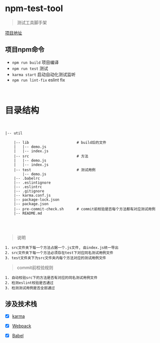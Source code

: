 # npm-test-tool

> 测试工具脚手架


<a href='https://github.com/Yage-h/test-tool.git' target="_blank">项目地址</a> 

## 项目npm命令

- `npm run build` 项目编译
- `npm run test` 测试
- `karma start` 启动自动化测试监听
- `npm run lint-fix` eslint fix



<br/>

#  目录结构

<br/>

```
|-- util

    |-- lib                      # build后的文件
    |   |-- demo.js
    |   |-- index.js
    |-- src                      # 方法
    |   |-- demo.js
    |   |-- index.js
    |-- test                     # 测试用例
        |-- demo.js
    |-- .babelrc
    |-- .eslintignore
    |-- .eslintrc
    |-- .gitignore
    |-- karma.conf.js
    |-- package-lock.json
    |-- package.json
    |-- pre-commit-check.sh      # commit前校验是否每个方法都有对应测试用例
    |-- README.md
```

<br/>
<br/>

> 说明

    1. src文件夹下每一个方法占据一个.js文件, 由index.js统一导出
    2. src文件夹下每一个方法必须存在test下对应同名测试用例文件
    3. test文件夹下为src文件夹内每个方法对应的测试用例文件

> commit前校验规则

    1. 自动校验src下的方法是否有对应的同名测试用例文件
    2. 检测eslint校验是否通过
    3. 检测测试用例是否全部通过

## 涉及技术栈

- [x] [karma](https://karma-runner.github.io/latest/index.html)
- [x] [Webpack](https://webpack.github.io)
- [x] [Babel](https://babeljs.io/)



